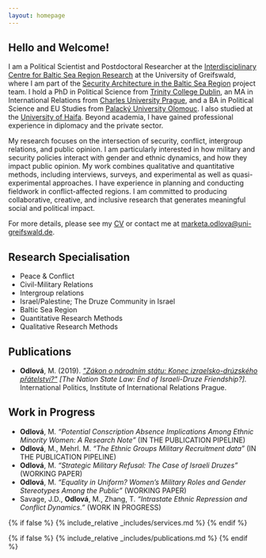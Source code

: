 ```yaml
---
layout: homepage
---
```


## Hello and Welcome!

I am a Political Scientist and Postdoctoral Researcher at the [Interdisciplinary Centre for Baltic Sea Region Research](https://ifzo.uni-greifswald.de/en/) at the University of Greifswald, where I am part of the [Security Architecture in the Baltic Sea Region](https://ifzo.uni-greifswald.de/en/research/fragmented-transformations/translate-to-english-sicherheitsarchitektur-im-ostseeraum/) project team. I hold a PhD in Political Science from [Trinity College Dublin](http://tcd.ie), an MA in International Relations from [Charles University Prague](https://cuni.cz/UKEN-1.html), and a BA in Political Science and EU Studies from [Palacký University Olomouc](https://www.upol.cz/en/). I also studied at the [University of Haifa](https://uhaifa.org). Beyond academia, I have gained professional experience in diplomacy and the private sector.

My research focuses on the intersection of security, conflict, intergroup relations, and public opinion. I am particularly interested in how military and security policies interact with gender and ethnic dynamics, and how they impact public opinion. My work combines qualitative and quantitative methods, including interviews, surveys, and experimental as well as quasi-experimental approaches. I have experience in planning and conducting fieldwork in conflict-affected regions. I am committed to producing collaborative, creative, and inclusive research that generates meaningful social and political impact.

For more details, please see my <a href="assets/files/curriculum_vitae.pdf" target="_blank">CV</a> or contact me at <a href="mailto:marketa.odlova@uni-greifswald.de">marketa.odlova@uni-greifswald.de</a>.

## Research Specialisation
- Peace & Conflict 
- Civil-Military Relations
- Intergroup relations
- Israel/Palestine; The Druze Community in Israel
- Baltic Sea Region
- Quantitative Research Methods
- Qualitative Research Methods

## Publications
- **Odlová**, M. (2019). *["Zákon o národním státu: Konec izraelsko-drúzského přátelství?"](https://www.iir.cz/en/zakon-o-narodnim-statu-konec-izraelsko-druzskeho-pratelstvi) [The Nation State Law: End of Israeli-Druze Friendship?].* International Politics, Institute of International Relations Prague.

## Work in Progress
- **Odlová**, M. *“Potential Conscription Absence Implications Among Ethnic Minority Women: A Research Note”* (IN THE PUBLICATION PIPELINE)
- **Odlová**, M., Mehrl. M. *“The Ethnic Groups Military Recruitment data”*  (IN THE PUBLICATION PIPELINE)
- **Odlová**, M. *“Strategic Military Refusal: The Case of Israeli Druzes”* (WORKING PAPER)
- **Odlová**, M. *“Equality in Uniform? Women’s Military Roles and Gender Stereotypes Among the Public”* (WORKING PAPER)
- Savage, J.D., **Odlová**, M., Zhang, T. *“Intrastate Ethnic Repression and Conflict Dynamics.”* (WORK IN PROGRESS)

{% if false %}
  {% include_relative _includes/services.md %}
{% endif %}

{% if false %}
  {% include_relative _includes/publications.md %}
{% endif %}